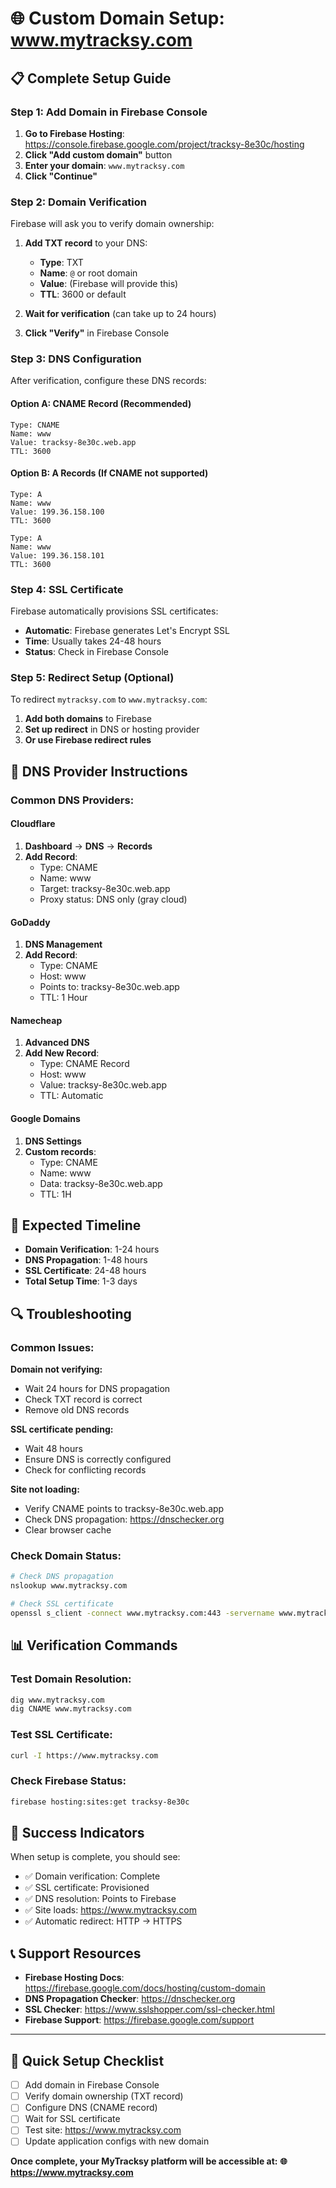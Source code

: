 # 🌐 Custom Domain Setup: www.mytracksy.com

## 📋 Complete Setup Guide

### Step 1: Add Domain in Firebase Console

1. **Go to Firebase Hosting**: https://console.firebase.google.com/project/tracksy-8e30c/hosting
2. **Click "Add custom domain"** button
3. **Enter your domain**: `www.mytracksy.com`
4. **Click "Continue"**

### Step 2: Domain Verification

Firebase will ask you to verify domain ownership:

1. **Add TXT record** to your DNS:
   - **Type**: TXT
   - **Name**: `@` or root domain
   - **Value**: (Firebase will provide this)
   - **TTL**: 3600 or default

2. **Wait for verification** (can take up to 24 hours)
3. **Click "Verify"** in Firebase Console

### Step 3: DNS Configuration

After verification, configure these DNS records:

#### Option A: CNAME Record (Recommended)
```
Type: CNAME
Name: www
Value: tracksy-8e30c.web.app
TTL: 3600
```

#### Option B: A Records (If CNAME not supported)
```
Type: A
Name: www
Value: 199.36.158.100
TTL: 3600

Type: A  
Name: www
Value: 199.36.158.101
TTL: 3600
```

### Step 4: SSL Certificate

Firebase automatically provisions SSL certificates:
- **Automatic**: Firebase generates Let's Encrypt SSL
- **Time**: Usually takes 24-48 hours
- **Status**: Check in Firebase Console

### Step 5: Redirect Setup (Optional)

To redirect `mytracksy.com` to `www.mytracksy.com`:

1. **Add both domains** to Firebase
2. **Set up redirect** in DNS or hosting provider
3. **Or use Firebase redirect rules**

## 🔧 DNS Provider Instructions

### Common DNS Providers:

#### Cloudflare
1. **Dashboard** → **DNS** → **Records**
2. **Add Record**:
   - Type: CNAME
   - Name: www
   - Target: tracksy-8e30c.web.app
   - Proxy status: DNS only (gray cloud)

#### GoDaddy
1. **DNS Management**
2. **Add Record**:
   - Type: CNAME
   - Host: www
   - Points to: tracksy-8e30c.web.app
   - TTL: 1 Hour

#### Namecheap
1. **Advanced DNS**
2. **Add New Record**:
   - Type: CNAME Record
   - Host: www
   - Value: tracksy-8e30c.web.app
   - TTL: Automatic

#### Google Domains
1. **DNS Settings**
2. **Custom records**:
   - Type: CNAME
   - Name: www
   - Data: tracksy-8e30c.web.app
   - TTL: 1H

## 🎯 Expected Timeline

- **Domain Verification**: 1-24 hours
- **DNS Propagation**: 1-48 hours  
- **SSL Certificate**: 24-48 hours
- **Total Setup Time**: 1-3 days

## 🔍 Troubleshooting

### Common Issues:

**Domain not verifying:**
- Wait 24 hours for DNS propagation
- Check TXT record is correct
- Remove old DNS records

**SSL certificate pending:**
- Wait 48 hours
- Ensure DNS is correctly configured
- Check for conflicting records

**Site not loading:**
- Verify CNAME points to tracksy-8e30c.web.app
- Check DNS propagation: https://dnschecker.org
- Clear browser cache

### Check Domain Status:
```bash
# Check DNS propagation
nslookup www.mytracksy.com

# Check SSL certificate
openssl s_client -connect www.mytracksy.com:443 -servername www.mytracksy.com
```

## 📊 Verification Commands

### Test Domain Resolution:
```bash
dig www.mytracksy.com
dig CNAME www.mytracksy.com
```

### Test SSL Certificate:
```bash
curl -I https://www.mytracksy.com
```

### Check Firebase Status:
```bash
firebase hosting:sites:get tracksy-8e30c
```

## 🎉 Success Indicators

When setup is complete, you should see:
- ✅ Domain verification: Complete
- ✅ SSL certificate: Provisioned  
- ✅ DNS resolution: Points to Firebase
- ✅ Site loads: https://www.mytracksy.com
- ✅ Automatic redirect: HTTP → HTTPS

## 📞 Support Resources

- **Firebase Hosting Docs**: https://firebase.google.com/docs/hosting/custom-domain
- **DNS Propagation Checker**: https://dnschecker.org
- **SSL Checker**: https://www.sslshopper.com/ssl-checker.html
- **Firebase Support**: https://firebase.google.com/support

---

## 🎯 Quick Setup Checklist

- [ ] Add domain in Firebase Console
- [ ] Verify domain ownership (TXT record)
- [ ] Configure DNS (CNAME record)
- [ ] Wait for SSL certificate
- [ ] Test site: https://www.mytracksy.com
- [ ] Update application configs with new domain

**Once complete, your MyTracksy platform will be accessible at:**
**🌐 https://www.mytracksy.com**